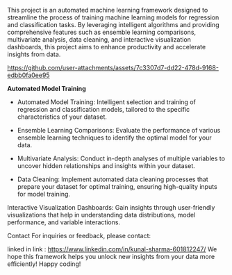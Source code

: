 This project is an automated machine learning framework designed to streamline the process of training machine learning models for regression and classification tasks. By leveraging intelligent algorithms and providing comprehensive features such as ensemble learning comparisons, multivariate analysis, data cleaning, and interactive visualization dashboards, this project aims to enhance productivity and accelerate insights from data.



https://github.com/user-attachments/assets/7c3307d7-dd22-478d-9168-edbb0fa0ee95

**Automated Model Training**
+ Automated Model Training:
Intelligent selection and training of regression and classification models, tailored to the specific characteristics of your dataset.




+ Ensemble Learning Comparisons:
Evaluate the performance of various ensemble learning techniques to identify the optimal model for your data.

+ Multivariate Analysis:
Conduct in-depth analyses of multiple variables to uncover hidden relationships and insights within your dataset.

+ Data Cleaning:
Implement automated data cleaning processes that prepare your dataset for optimal training, ensuring high-quality inputs for model training.

Interactive Visualization Dashboards:
Gain insights through user-friendly visualizations that help in understanding data distributions, model performance, and variable interactions.

Contact
For inquiries or feedback, please contact:

linked in link : https://www.linkedin.com/in/kunal-sharma-601812247/
We hope this framework helps you unlock new insights from your data more efficiently! Happy coding!
